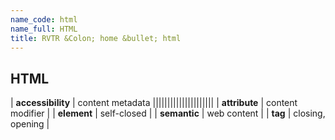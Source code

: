 ```yaml
---
name_code: html
name_full: HTML
title: RVTR &Colon; home &bullet; html
---
```


## HTML

| **accessibility** | content metadata |||||||||||||||||||||
| **attribute** | content modifier |
| **element** | self-closed |
| **semantic** | web content |
| **tag** | closing, opening |
